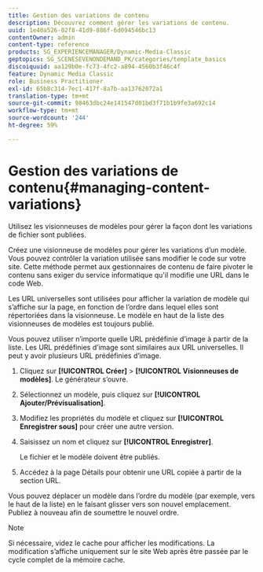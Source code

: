 ```yaml
---
title: Gestion des variations de contenu
description: Découvrez comment gérer les variations de contenu.
uuid: 1e40a526-02f8-41d9-886f-6d094546bc13
contentOwner: admin
content-type: reference
products: SG_EXPERIENCEMANAGER/Dynamic-Media-Classic
geptopics: SG_SCENESEVENONDEMAND_PK/categories/template_basics
discoiquuid: aa129b0e-fc73-4fc2-a894-4560b3f46c4f
feature: Dynamic Media Classic
role: Business Practitioner
exl-id: 65b8c314-7ec1-417f-8a7b-aa13762072a1
translation-type: tm+mt
source-git-commit: 98463dbc24e141547d01bd3f71b1b9fe3a692c14
workflow-type: tm+mt
source-wordcount: '244'
ht-degree: 59%

---
```


# Gestion des variations de contenu{#managing-content-variations}

Utilisez les visionneuses de modèles pour gérer la façon dont les variations de fichier sont publiées.

Créez une visionneuse de modèles pour gérer les variations d’un modèle. Vous pouvez contrôler la variation utilisée sans modifier le code sur votre site. Cette méthode permet aux gestionnaires de contenu de faire pivoter le contenu sans exiger du service informatique qu&#39;il modifie une URL dans le code Web.

Les URL universelles sont utilisées pour afficher la variation de modèle qui s’affiche sur la page, en fonction de l’ordre dans lequel elles sont répertoriées dans la visionneuse. Le modèle en haut de la liste des visionneuses de modèles est toujours publié.

Vous pouvez utiliser n’importe quelle URL prédéfinie d’image à partir de la liste. Les URL prédéfinies d’image sont similaires aux URL universelles. Il peut y avoir plusieurs URL prédéfinies d’image.

1. Cliquez sur **[!UICONTROL Créer]** > **[!UICONTROL Visionneuses de modèles]**. Le générateur s’ouvre.
1. Sélectionnez un modèle, puis cliquez sur **[!UICONTROL Ajouter/Prévisualisation]**.
1. Modifiez les propriétés du modèle et cliquez sur **[!UICONTROL Enregistrer sous]** pour créer une autre version.
1. Saisissez un nom et cliquez sur **[!UICONTROL Enregistrer]**.

   Le fichier et le modèle doivent être publiés.

1. Accédez à la page Détails pour obtenir une URL copiée à partir de la section URL.

Vous pouvez déplacer un modèle dans l’ordre du modèle (par exemple, vers le haut de la liste) en le faisant glisser vers son nouvel emplacement. Publiez à nouveau afin de soumettre le nouvel ordre.

>[!NOTE]
>
>Si nécessaire, videz le cache pour afficher les modifications. La modification s’affiche uniquement sur le site Web après être passée par le cycle complet de la mémoire cache.
